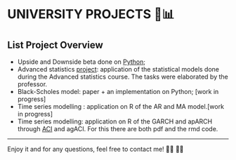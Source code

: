 # UNIVERSITY PROJECTS 🚀📊
## **List Project Overview**

- Upside and Downside beta done on [Python](https://github.com/yukigiusy/University-projects/blob/main/Upside_and_downside_beta.ipynb);
- Advanced statistics [project]([url](https://github.com/yukigiusy/University-projects/blob/main/Advanced_statistics%20(1).pdf)): application of the statistical models done during the Advanced statistics course. The tasks were elaborated by the professor.
- Black-Scholes model: paper + an implementation on Python; [work in progress]
- Time series modelling : application on R of the AR and MA model.[work in progress]
- Time series modelling: application on R of the GARCH and apARCH through [ACI](OREFICE-CAMPANELLA.pdf) and agACI. For this there are both pdf and the rmd code.

---

Enjoy it and for any questions, feel free to contact me! :face_with_spiral_eyes: :woman_student:



